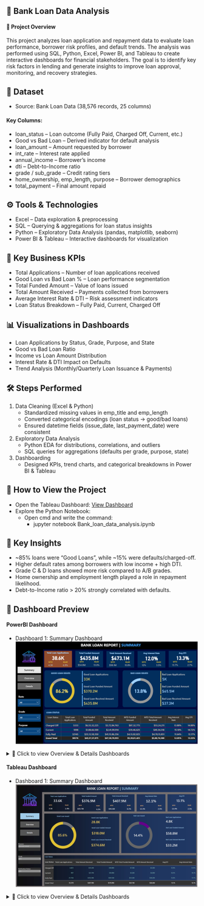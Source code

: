 ## 🏦 Bank Loan Data Analysis

#### 📝 Project Overview
This project analyzes loan application and repayment data to evaluate loan performance, borrower risk profiles, and default trends.
The analysis was performed using SQL, Python, Excel, Power BI, and Tableau to create interactive dashboards for financial stakeholders.
The goal is to identify key risk factors in lending and generate insights to improve loan approval, monitoring, and recovery strategies.

## 📂 Dataset
- Source: Bank Loan Data (38,576 records, 25 columns)
#### Key Columns:
- loan_status – Loan outcome (Fully Paid, Charged Off, Current, etc.)
- Good vs Bad Loan – Derived indicator for default analysis
- loan_amount – Amount requested by borrower
- int_rate – Interest rate applied
- annual_income – Borrower’s income
- dti – Debt-to-Income ratio
- grade / sub_grade – Credit rating tiers
- home_ownership, emp_length, purpose – Borrower demographics
- total_payment – Final amount repaid

## ⚙️ Tools & Technologies
- Excel – Data exploration & preprocessing
- SQL – Querying & aggregations for loan status insights
- Python – Exploratory Data Analysis (pandas, matplotlib, seaborn)
- Power BI & Tableau – Interactive dashboards for visualization

## 🔑 Key Business KPIs
- Total Applications – Number of loan applications received
- Good Loan vs Bad Loan % – Loan performance segmentation
- Total Funded Amount – Value of loans issued
- Total Amount Received – Payments collected from borrowers
- Average Interest Rate & DTI – Risk assessment indicators
- Loan Status Breakdown – Fully Paid, Current, Charged Off

## 📊 Visualizations in Dashboards
- Loan Applications by Status, Grade, Purpose, and State
- Good vs Bad Loan Ratio
- Income vs Loan Amount Distribution
- Interest Rate & DTI Impact on Defaults
- Trend Analysis (Monthly/Quarterly Loan Issuance & Payments)

## 🛠 Steps Performed
1. Data Cleaning (Excel & Python)
   - Standardized missing values in emp_title and emp_length
   - Converted categorical encodings (loan status → good/bad loans)
   - Ensured datetime fields (issue_date, last_payment_date) were consistent
2. Exploratory Data Analysis
   - Python EDA for distributions, correlations, and outliers
   - SQL queries for aggregations (defaults per grade, purpose, state)
3. Dashboarding
   - Designed KPIs, trend charts, and categorical breakdowns in Power BI & Tableau

## 🚀 How to View the Project
- Open the Tableau Dashboard:
   [View Dashboard](https://public.tableau.com/app/profile/krishna.mittal6200/viz/BankLoanDataAnalysis_17592567907460/SUMMARY#1)
- Explore the Python Notebook:
   - Open cmd and write the command:
      - jupyter notebook Bank_loan_data_analysis.ipynb

## 📌 Key Insights
- ~85% loans were “Good Loans”, while ~15% were defaults/charged-off.
- Higher default rates among borrowers with low income + high DTI.
- Grade C & D loans showed more risk compared to A/B grades.
- Home ownership and employment length played a role in repayment likelihood.
- Debt-to-Income ratio > 20% strongly correlated with defaults.

## 📸 Dashboard Preview
#### PowerBI Dashboard
- Dashboard 1: Summary Dashboard
![Bank Loan Summary Dashboard](./assets/Snapshot%20of%20Summary%20dashboard%20-%20PowerBI.png)
<details>
  <summary>📂 Click to view Overview & Details Dashboards</summary>

### 📋 Overview Dashboard
Shows **customer demographics, loan purposes, and distribution trends**.  

![Bank Loan Overview Dashboard](./assets/Snapshot%20of%20Overview%20Dashboard%20-%20PowerBI.png)

---

### 📑 Details Dashboard
Provides **granular insights into loan status, grade, subgrade, and repayment performance**.  

![Bank Loan Details Dashboard](./assets/Snapshot%20of%20Details%20Dashboard%20-%20PowerBI.png)

</details>

#### Tableau Dashboard
- Dashboard 1: Summary Dashboard
![Bank Loan Summary Dashboard](./assets/Snapshot%20of%20Summary%20dashboard%20-%20Tableau.png)
<details>
  <summary>📂 Click to view Overview & Details Dashboards</summary>

### 📋 Overview Dashboard
Shows **customer demographics, loan purposes, and distribution trends**.  

![Bank Loan Overview Dashboard](./assets/Snapshot%20of%20Overview%20Dashboard%20-%20Tableau.png)

---

### 📑 Details Dashboard
Provides **granular insights into loan status, grade, subgrade, and repayment performance**.  

![Bank Loan Details Dashboard](./assets/Snapshot%20of%20Details%20Dashboard%20-%20Tableau.png)

</details>